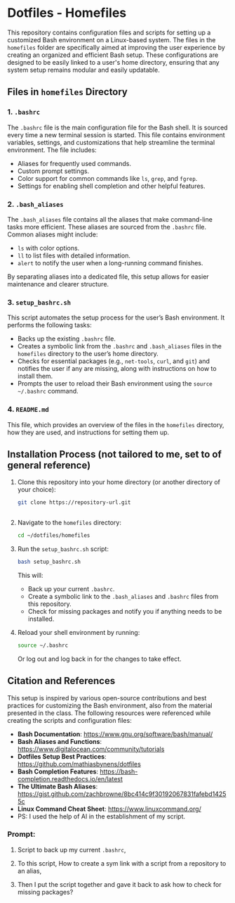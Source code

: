 # Dotfiles - Homefiles

This repository contains configuration files and scripts for setting up a customized Bash environment on a Linux-based system. The files in the `homefiles` folder are specifically aimed at improving the user experience by creating an organized and efficient Bash setup. These configurations are designed to be easily linked to a user's home directory, ensuring that any system setup remains modular and easily updatable.

## Files in `homefiles` Directory

### 1. `.bashrc`
The `.bashrc` file is the main configuration file for the Bash shell. It is sourced every time a new terminal session is started. This file contains environment variables, settings, and customizations that help streamline the terminal environment. The file includes:

- Aliases for frequently used commands.
- Custom prompt settings.
- Color support for common commands like `ls`, `grep`, and `fgrep`.
- Settings for enabling shell completion and other helpful features.

### 2. `.bash_aliases`
The `.bash_aliases` file contains all the aliases that make command-line tasks more efficient. These aliases are sourced from the `.bashrc` file. Common aliases might include:

- `ls` with color options.
- `ll` to list files with detailed information.
- `alert` to notify the user when a long-running command finishes.

By separating aliases into a dedicated file, this setup allows for easier maintenance and clearer structure.

### 3. `setup_bashrc.sh`
This script automates the setup process for the user’s Bash environment. It performs the following tasks:

- Backs up the existing `.bashrc` file.
- Creates a symbolic link from the `.bashrc` and `.bash_aliases` files in the `homefiles` directory to the user’s home directory.
- Checks for essential packages (e.g., `net-tools`, `curl`, and `git`) and notifies the user if any are missing, along with instructions on how to install them.
- Prompts the user to reload their Bash environment using the `source ~/.bashrc` command.

### 4. `README.md`
This file, which provides an overview of the files in the `homefiles` directory, how they are used, and instructions for setting them up.

## Installation Process (not tailored to me, set to of general reference)

1. Clone this repository into your home directory (or another directory of your choice):
    ```bash
    git clone https://repository-url.git
       
    ```

2. Navigate to the `homefiles` directory:
    ```bash
    cd ~/dotfiles/homefiles
    ```

3. Run the `setup_bashrc.sh` script:
    ```bash
    bash setup_bashrc.sh
    ```

    This will:
    - Back up your current `.bashrc`.
    - Create a symbolic link to the `.bash_aliases` and `.bashrc` files from this repository.
    - Check for missing packages and notify you if anything needs to be installed.

4. Reload your shell environment by running:
    ```bash
    source ~/.bashrc
    ```

    Or log out and log back in for the changes to take effect.

## Citation and References

This setup is inspired by various open-source contributions and best practices for customizing the Bash environment, also from the material presented in the class. The following resources were referenced while creating the scripts and configuration files:

- **Bash Documentation**: https://www.gnu.org/software/bash/manual/
- **Bash Aliases and Functions**: https://www.digitalocean.com/community/tutorials
- **Dotfiles Setup Best Practices**: https://github.com/mathiasbynens/dotfiles
- **Bash Completion Features**: https://bash-completion.readthedocs.io/en/latest
- **The Ultimate Bash Aliases**: https://gist.github.com/zachbrowne/8bc414c9f30192067831fafebd14255c
- **Linux Command Cheat Sheet**: https://www.linuxcommand.org/
- PS: I used the help of AI in the establishment of my script.

### Prompt: 
  1. Script to back up my current `.bashrc`,

  2. To this script, How to create a sym link with a script from a repository to an alias,

  3. Then I put the script together and gave it back to ask how to check for missing packages? 
